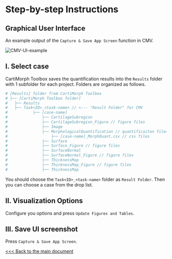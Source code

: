# Step-by-step Instructions

## Graphical User Interface

An example output of the `Capture & Save App Screen` function in CMV.

![CMV-UI-example](instructions.assets/CMV-UI-example.png)

## I. Select case

CartiMorph Toolbox saves the quantification results into the `Results` folder with 1 subfolder for each project.  Folders are organized as follows.

```python
# [Results] folder from CartiMorph Toolbox
# ├── [CartiMorph Toolbox folder]
# 	├── Results
# 	├── Task<ID>_<task-name> // <--- "Result Folder" for CMV
#			├── [case-name]
#				├── CartilageSubregion
#				├── CartilageSubregion_Figure // figure files
#				├── Image
#				├── MorphologicalQuantification // quantificaiton files
#					├── [case-name]_MorphQuant.csv // csv files
#				├── Surface
#				├── Surface_Figure // figure files
#				├── SurfaceNormal
#				├── SurfaceNormal_Figure // figure files
#				├── ThicknessMap
#				├── ThicknessMap_Figure // figure files
#				├── ThicknessMap
```

You should choose the `Task<ID>_<task-name>` folder as `Result Folder`. Then you can choose a case from the drop list.

## II. Visualization Options

Configure you options and press `Update Figures and Tables`.

## III. Save UI screenshot

Press `Capture & Save App Screen`.



[<<< Back to the main document](https://github.com/YongchengYAO/CartiMorph-Viewer/tree/main)
